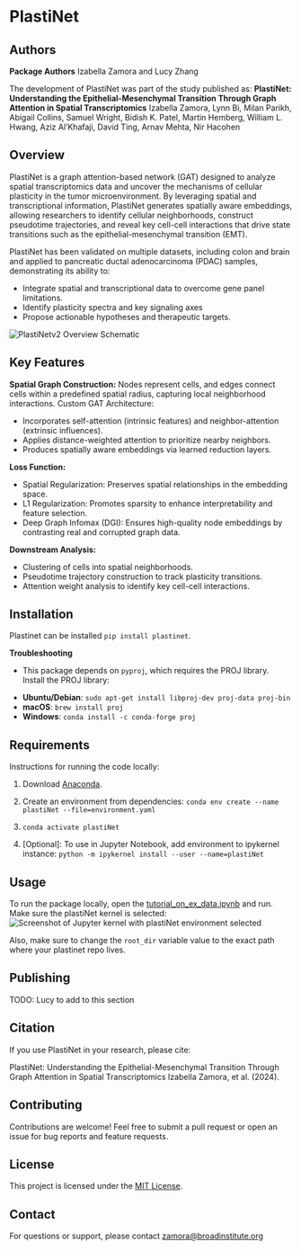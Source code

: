 # PlastiNet

## Authors

**Package Authors**
Izabella Zamora and Lucy Zhang

The development of PlastiNet was part of the study published as: **PlastiNet: Understanding the Epithelial-Mesenchymal Transition Through Graph Attention in Spatial Transcriptomics**
Izabella Zamora, Lynn Bi, Milan Parikh, Abigail Collins, Samuel Wright, Bidish K. Patel, Martin Hemberg, William L. Hwang, Aziz Al’Khafaji, David Ting, Arnav Mehta, Nir Hacohen

## Overview

PlastiNet is a graph attention-based network (GAT) designed to analyze spatial transcriptomics data and uncover the mechanisms of cellular plasticity in the tumor microenvironment. By leveraging spatial and transcriptional information, PlastiNet generates spatially aware embeddings, allowing researchers to identify cellular neighborhoods, construct pseudotime trajectories, and reveal key cell-cell interactions that drive state transitions such as the epithelial-mesenchymal transition (EMT).

PlastiNet has been validated on multiple datasets, including colon and brain and applied to pancreatic ductal adenocarcinoma (PDAC) samples, demonstrating its ability to:

- Integrate spatial and transcriptional data to overcome gene panel limitations.
- Identify plasticity spectra and key signaling axes
- Propose actionable hypotheses and therapeutic targets.

![PlastiNetv2 Overview Schematic](https://github.com/user-attachments/assets/b569fcd8-e968-418f-a30e-42d0278fb4ce)

## Key Features

**Spatial Graph Construction:** Nodes represent cells, and edges connect cells within a predefined spatial radius, capturing local neighborhood interactions.
Custom GAT Architecture:

- Incorporates self-attention (intrinsic features) and neighbor-attention (extrinsic influences).
- Applies distance-weighted attention to prioritize nearby neighbors.
- Produces spatially aware embeddings via learned reduction layers.

**Loss Function:**

- Spatial Regularization: Preserves spatial relationships in the embedding space.
- L1 Regularization: Promotes sparsity to enhance interpretability and feature selection.
- Deep Graph Infomax (DGI): Ensures high-quality node embeddings by contrasting real and corrupted graph data.

**Downstream Analysis:**

- Clustering of cells into spatial neighborhoods.
- Pseudotime trajectory construction to track plasticity transitions.
- Attention weight analysis to identify key cell-cell interactions.

## Installation

Plastinet can be installed `pip install plastinet`.

**Troubleshooting**

- This package depends on `pyproj`, which requires the PROJ library. Install the PROJ library:

* **Ubuntu/Debian**: `sudo apt-get install libproj-dev proj-data proj-bin`
* **macOS**: `brew install proj`
* **Windows**: `conda install -c conda-forge proj`

## Requirements

Instructions for running the code locally:

1. Download [Anaconda](https://anaconda.org/).

2. Create an environment from dependencies: `conda env create --name plastiNet --file=environment.yaml`
3. `conda activate plastiNet`
4. [Optional]: To use in Jupyter Notebook, add environment to ipykernel instance: `python -m ipykernel install --user --name=plastiNet`

## Usage

To run the package locally, open the [tutorial_on_ex_data.ipynb](https://github.com/izabellaleahz/plastinet/blob/main/notebooks/tutorial_on_ex_data.ipynb) and run. Make sure the plastiNet kernel is selected:
![Screenshot of Jupyter kernel with plastiNet environment selected](jupyter_kernel.png)

Also, make sure to change the `root_dir` variable value to the exact path where your plastinet repo lives.

## Publishing

TODO: Lucy to add to this section

## Citation

If you use PlastiNet in your research, please cite:

PlastiNet: Understanding the Epithelial-Mesenchymal Transition Through Graph Attention in Spatial Transcriptomics
Izabella Zamora, et al. (2024).

## Contributing

Contributions are welcome! Feel free to submit a pull request or open an issue for bug reports and feature requests.

## License

This project is licensed under the [MIT License](https://opensource.org/license/mit).

## Contact

For questions or support, please contact zamora@broadinstitute.org

